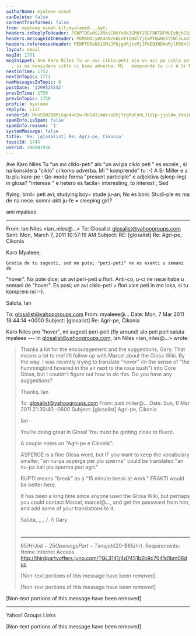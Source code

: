 ```yaml
---
authorName: myaleee nimah
canDelete: false
contentTrasformed: false
from: myaleee nimah &lt;myaleee@...&gt;
headers.inReplyToHeader: PENPTDEwNS1XMzVCNkYxRkZGM0Y2REFBRTBFMUEyNjhCQzcwQHBoeC5nYmw+
headers.messageIdInHeader: PDM4NDcyOS44Nzk0LnFtQHdlYjExMTQwNS5tYWlsLmdxMS55YWhvby5jb20+
headers.referencesHeader: PENPTDEwNS1XMzJFNjg4RjkzMjJFNEQ3NDAwMjlFRDhCQzcwQHBoeC5nYmw+LDxpbDM5MXUrbDdscEBlR3JvdXBzLmNvbT4gPENPTDEwNS1XMzVCNkYxRkZGM0Y2REFBRTBFMUEyNjhCQzcwQHBoeC5nYmw+
layout: email
msgId: 1751
msgSnippet: Ave Karo Niles Tu un avi ciklo-peti alo un avi pa ciklo peti  es excele
  , si na konsidera ciklo ci komo adverba. Mi   komprende tu :-) A Sr Miller e a
nextInTime: 1752
nextInTopic: 1771
numMessagesInTopic: 8
postDate: '1299525542'
prevInTime: 1750
prevInTopic: 1750
profile: myaleee
replyTo: LIST
senderId: HnvS5NZ06MjGqe4xG2w-MnG4IimWzvoO5jYrgRaFyHLJ1zIp-jjolAm_VzojBmCVUVyd_eap6xPdidPpJtwsdutVv1bJYqcz
spamInfo.isSpam: false
spamInfo.reason: '1'
systemMessage: false
title: 'Re: [glosalist] Re: Agri-pe, Cikonia'
topicId: 1745
userId: 288947930
---
```


Ave Karo Niles
Tu "un avi ciklo-peti" alo "un avi pa ciklo peti " es excele , si na konsidera 
"ciklo" ci komo adverba. Mi  " komprende" tu :-)
A Sr Miller e a tu plu karo-pe : Qo-mode forma "present participle" e adjektiva 
(sleep-ing) in glosa?  "interese "  e hetero es facila= interesting, to interest 
; Sed  

flying, bird= peti avi; studying boy= stude ju-an; No es boni. Studi-ple es ma 
de na nece. somni-akti  ju-fe = sleeping girl?

ami myaleee





________________________________
From: Ian Niles <ian_niles@...>
To: Glosalist <glosalist@yahoogroups.com>
Sent: Mon, March 7, 2011 10:57:19 AM
Subject: RE: [glosalist] Re: Agri-pe, Cikonia


Karo Myaleee,

    Gratia de tu sugesti, sed me puta; "peri-peti" ne es exakti u semani de 
"hover".  Na pote dice; un avi peri-peti u flori.  Anti-co, u-ci ne nece habe u 
semani de "hover".  Es posi; un avi ciklo-peti u flori vice peti in mo loka, si 
tu kompreni mi :-).

Saluta,
Ian



To: glosalist@yahoogroups.com
From: myaleee@...
Date: Mon, 7 Mar 2011 18:44:14 +0000
Subject: [glosalist] Re: Agri-pe, Cikonia


  



Karo Niles
pro "hover", mi sugesti peri-peti (fly around) alo peti peri
saluta
myaleee
--- In glosalist@yahoogroups.com, Ian Niles <ian_niles@...> wrote:
>
> 
> Thanks a lot for the encouragement and the suggestions, Gary. That means a lot 
>to me! I'll follow up with Marcel about the Glosa Wiki. By the way, I was 
>recently trying to translate "hover" (in the sense of "the hummingbird hovered 
>in the air next to the rose bush") into Core Glosa, but I couldn't figure out 
>how to do this. Do you have any suggestions?
> 
> Thanks,
> Ian
> 
> 
> 
> To: glosalist@yahoogroups.com
> From: justi.miller@...
> Date: Sun, 6 Mar 2011 21:30:40 -0600
> Subject: [glosalist] Agri-pe, Cikonia
> 
> 
> 
> 
> 
> 
> Ian--
> 
> You're doing great in Glosa! You must be getting close to fluent.
> 
> A couple notes on "Agri-pe e Cikonia":
> 
> ASPERGE is a fine Glosa word, but IF you want to keep the vocabulary
> smaller, "an nu-pa asperge per plu sperma" could be translated "an nu-pa
> bali plu sperma peri agri."
> 
> RUPTI means "break" as a "15 minute break at work." FRAKTI would be
> better here.
> 
> It has been a long time since anyone used the Glosa Wiki, but perhaps you
> could contact Marcel, marcel@..., and get the password from him,
> and add some of your translations to it.
> 
> Saluta,
> _ _
> /.
> /\ Gary
> #
> 
> __________________________________________________________
> $65/Hr Job - 25 Openings
> Part-Time job ($20-$65/hr). Requirements: Home Internet Access
> http://thirdpartyoffers.juno.com/TGL3141/4d7451b2b9c7041d1bm06duc
> 
> [Non-text portions of this message have been removed]
> 
> 
> 
> 
> 
> [Non-text portions of this message have been removed]
>



                          

[Non-text portions of this message have been removed]



------------------------------------

Yahoo! Groups Links




      

[Non-text portions of this message have been removed]


